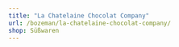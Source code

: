 ```yaml
---
title: "La Chatelaine Chocolat Company"
url: /bozeman/la-chatelaine-chocolat-company/
shop: Süßwaren
---
```

